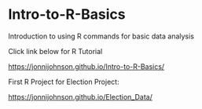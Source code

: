 # Intro-to-R-Basics
Introduction to using R commands for basic data analysis


Click link below for R Tutorial

https://jonnijohnson.github.io/Intro-to-R-Basics/


First R Project for Election Project:

https://jonnijohnson.github.io/Election_Data/
